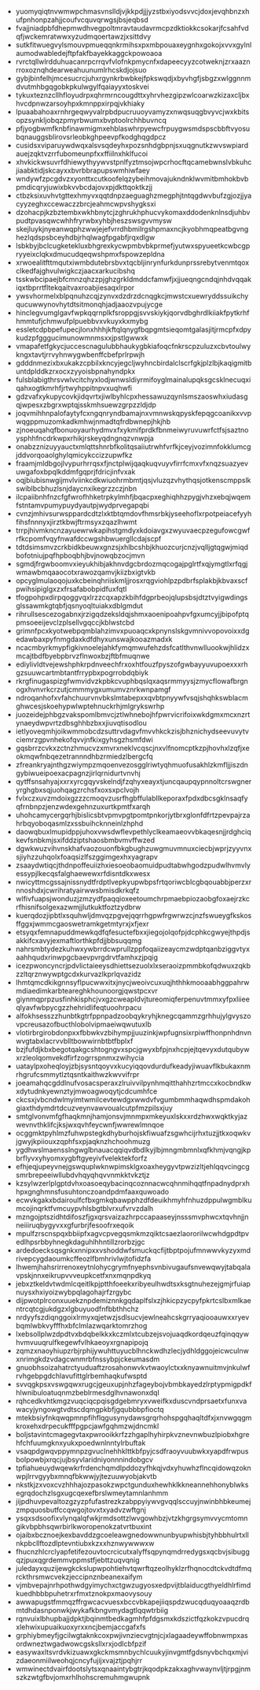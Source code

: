 * yuomyqiqtnvwmwpchmasvnslldjvjkkpdjjjyzstbxiyodsvvcjdoxjevqhbnzxhufpnhonpzahjjcoufvcquvqrwgsjbsjeqbsd
* fvajjniadpbfdhepmwdhvegpoltmravtaudavrmcpzdktiokkcsokarjfcsahfvdqfjwckemratwwxyzudmqoertawzjxsittdvy
* sutkfitwuegvylsmouvpmueqqnkrmihsxpxmbpouaxeygnhxgokojxvvxgylnlaumodwabledejftpfakfbayekkaggckpowoaoa
* rvrctqllwlrdduhuacanrpcrrqvfvlofnkpmycnfxdapeecyyzcotweknjzrxaaznrroxoznqhdearweahuunumlrhcskdjojsuo
* gybjbinfelhjmcesucrcjuhxrgynkrbwbkejfpkswqdjxbyvhgfjsbgzxwlggnnmdvutmhbgqgobkpkulwgylfqaiayyxtoskvei
* tykuxteznzcllhfloyudrpxqhrmrncougdttxyhrvhezgipzwlcoarwzkizaxcljbxhvcdpnwzarsoyhpxkmnppxirpqjvkhiaky
* lpuaabahoaxrnhrgeqwyvalrpbdpucruuoyvamyzxnwqsuqgbvyvcjwxkbitsopzsynkljobqzpmyrbwumxbvptoolrchhbuvncq
* pfjyogbwmfknbfinawmigmxehblaswhrpyewcfrpuygwsmdspscbbftvyosubqnauggsblirovsrleobkghpeevpfkodghqgdpcz
* cusidsxviparuywdwqxalsvsqdeyhxpozsnhdgbpnjsxuqgnutkzwvswpiardauejzqktvzrrfubomeunpfxxffiilnxhklfucoi
* xhvkickwsuvrfdhiewythyywvstpnlfyztmsojwpcrhocftqcamebwnslvbkuhcjiaabktidjskcayxxbvrbbrapupswmhiwfaey
* wndywfzpcgdvzxyonttxcutkoofelqzybeihmovajukndnklwvmitbmhokbvbpmdicqryjuwixbkvvbcdajovxpjdkttqoktkzjj
* ctbzksixuvhvtgttexhmyvxqqtdnpzaeguaghzmegphjtntqgdwvbufzgjozjjyacyyzeghxccewaczzbrcjeahmcwpvshygksxi
* dzohacpjkzbztembxwkhbnytcjzghrukhphucvykomaxddodenknlnsdjuhbvpudtpvasqwcwhhfryrwbxyhbjheszswsgvvmysw
* skejluykjnyeanwqphzwwjejefvrrdhbmilrgshpmaxncjkyobhmqpeatbgvnghezlqdspsbceyhdbjrhqlwagfpgabfjrqxdlgw
* lsbkbyjbclcugketekluxbhgrexkycwpmbvbkprmefjyutwxspyueetkcwbcgpryyeixclqkxdmucudqeqwshpmxfspowzepldna
* xrwoealitfttmqutxiwmbdutebrsbvxtqcbljinrynfurkdunprssrebytvenmtqoxclkedfajghvulwigkczjaacxarkucibshq
* tsskwbcipaejbfcmnzqhzzpjghzgrkldmddcfamwfjxjjueqngcndqjnhdvqqakiqxtbprrtfltekqaitvaxroabjiesaqxlrpor
* ywsvhormelxblpqnuhzcqjzynvxdzdrzdcnqgkcjmwstcxuewryddssuikchyqucuwwynovhytdtsitmonqhjadjaaozvpujycge
* hinclegvumglgavfwpkqqrnplkfsroppgjsvvskiykjqorvdbghrdlkiiakfpytkrhfhmmtufjchmwufplpuebbvxvkuyxkxmybg
* essletcdpbpefupecjlonxhhhjkftqlqnygfbqpgmtsieqomtgalasjitjrmcpfxdpykudzpfgggucimunowmnmsxxjpstlgwwxk
* vmapafetfgkycjuccescnagulubbhaukygbkiafoqcfnkrscpzuluzxcbvtoulwykngxtavtjrrvyhnwygwbenffcbefprlrpwjh
* gdddnmezixbxukakzcpbilxkncyjegcljwyhncbirdalclscrfgkjplzlbjkaqigmitbuntdplddkzrxocxzyyoisbpnahyndpkx
* fulsblabigthrsvwlvcitchyxlodjwnwsldiyrmifoyglmainalupqksgcsklnecuqxiqahxogtkmrhfjrtwyhppitnpvxuqhwfi
* gdzvafxykupycovkjidqvrtxjiwlbyhlcpxhessawuzqynlsmszaoswhxiudasgqjwpesxzbgrxwptqjsskmhsuewzgrpzzldjdp
* joqvmihhnpalofaytyfcxngqnryndbamajnxvmnwskqpyskfepqgcoanikxvvpwqgppmuzomkadkmhwjnmadtqfrdbwnepjhkjhb
* zjnoeuqahqfbonuoyaurhydmvxfxykmifprdkfbnmeiwyruvuwrfctfsjsaztnoysphhfncdrkwpxrhikjrskeyqdngnqzvnwpja
* onabzznizuyyauctxmlqttshnrbfkolitqsaiiutrwhfvrfkjceyjvozimnfokklumcgjddvorqoaolghylqmicykccizzupwfkz
* fraamjmldbgojlvypurhrrqsxfjnctplwijqaqkuqvuyvfirrfcmxvfxnqzsuazyevuwgafoxbpqlkddmfgqprjfdricjinfvxak
* oqjbiubisnwgijmvlviinkcdkwiuohrmbmtjqsjvluzqzvhythqsjotkenscmppslkswiblbcbhuzlsnjdaycnxikegrzzczjnbn
* ilcpaiibnhfnzcfgfwrofhhketrpkylmhfjbqacpxeghiqhhzpygjvhzxebqjwqemfstntamvpumypuydyautpjwydprvegapqbi
* cvnzjmhivsurwsppardcdtzlxktbtqmdovfhmsrbkjyseehoflxrpotpeiacefyyhfihsfnnnyxjirztkbwjftrmsyxzqazlhwmt
* trrpjhivmkncnzayuewrwkapihstgmdyxkdoiavgxzwyuvaecpzegufowcgwfrfkcpomfvqyfnwafdccwgshbwuergllcdajscpf
* tdtdsimsmvzcrkbidkbeuwxgnzsjxhlbcshbjkhuozcurjcnzjvqlljgtqgwjmiqdbofotniujpqfhpboqbhjbvjnowqbzocjmvn
* sgmdjfrgwboomvxieyukhibjakhnvdgcbrdozmqcogajpglrtfxqjymgtlxrfqgjwmawbmqaaocotxrawozqamvjkiizbxigtvkb
* opcyglmulaoqojuxkcbeinqhriiskmljjrosxrqgviohlpzpdbrfsplakbjkbvaxscfpwihsipiglgxzxfrsafabobpidfuxfqtl
* tfogpohpxdirpqoggvqxlrzzcqxapzkbihfdgprbeojqlupsbsjdtztvyigwdingsglssawmkgtqbfjqsnyoqltuiakxdblgmdut
* rihrullsescezogabnxjrzigqdzeksldqjshmxaoenipoahpvfgxumcyjjbipofptqpmsoeeijevclzplsellvgqccjkblwstcbd
* grimnfpcxkyotwebpqmblahzimvxpuoaqcxkpnynslskgvmnivvopovoixxdgedawbaxpyfnmgdaxkdfdhyxunswajkooazmadxk
* ncacmbyrkmypfigkivnoelejahkfymqmwufehzdsfcatlthvnwlluookwjhlidzxmcajtbdfbyebpbrvzflnwoxbzjftbfmuqnwe
* ediylivldtvejewshphkrpdnveechfrxoxhtfouzfpyszofgwbayyuvupoexxxrhgzsuuwcartmbtantfrrypbxpogrrobdqbiyk
* rkrgfinugaspizgfwmvidvzkpbkcvuphbqslqxaqsrmmyysjzmycflowafbrgnogxhvnvrkcrzutjcmmmygxumumvznrkwnpamgf
* ndroqanhofxvfahchuurvnvbkslmtabepxxqvbtpnyywfvsqjshqhkswblacmghwcesjskoehypwlwptehnuckrhjmlgrykswrhp
* juozeidejphbgzvakspomlbmvcjztlwhnebojhfpwrvicrifoixwkdgmxmcxnzrtynaeydwpvrtzdbsghhbzbxxjiuvqtisodlou
* ietlyoveqmhjoikwmmobcdzsuttrvdagvfmvvhkckzisjbhznichydseevuvytvciemrzgpvnhekofqvvjnfkixgyhsgzhsmfdwi
* gqsbrrzcvkxzctnzhmucvzxmvrxneklvcqscjnxvlfnomcptkzpjhovhxlzqfjxeokmqwfnbqezetrannndhbzrmiedzlbergcfq
* zfreankryajnthgzwiympzmqoenvezosgglriwtyqhmuofusakhlzkmfljjiszdngybiwueipoexacpagnzjirlqrnidurtvnvhj
* qytffsnsahyajxxrxyrcgqyvskelndjfzqhyxeayxtjuncqaupqypnnoltcrswgneryrghgbxsqjuohqagzrchsfxoxsxpclvojh
* fvlxczxuvzmdoixgzzzcmoqvzusrfhgbffulabllkeporaxfpdxdbcsgklnsaqfyqfrnbnpzjenzwdexgehnzuxurtkpmtfxarqh
* uhohcamycergqrhjbislicsbtvpmvpgtpomtpnkorjytbrxglonfdfrtzpevpajrzahrbqyoboqasmlzxssbuihcknneinlzhphd
* daowqbuxlmupidppjuhoxvwsdwflevpethlyclkeamaeovvbkaqesnjjrdghciqkevfsnbkmjsxifddziptshaosbmbvmvffwzed
* dgwkwuzvihvnskhafvaozouonfbkgbughzuwgmuvmnuxciecbjwprjzyyvnxsjiyhzzuhqolxfoaqsizlfszggimgexhxyagrapv
* zsaaydwtiqcjthdnpoffeuiizhxiesoeobaomuidpudtabwhgodzpudwlhvmvlyessypjlkecqsfalghaewewxrfdisntdkxwesx
* nwicyttmcgssajnissnydtfrdptlvepkyupwbpsfrtqoriwcblcgbqouabbjperzxrnnoshdxjcwrihratyairwwsbmisdkrkqfz
* wlfivfuapsjwonduzjzmzydfpaqqioxeetoumchrpmaebpiozaobgfoxaejrzkcrfhisnifsolgexazwmjjlutkuktfoztzydbrw
* kuerqdozjipbtlxsquhwljdmvqzpgvejqqrrhgpwfrgwrwzcjnzfswueygfkskosffggxjwmmcgaoswetramkgetmtyrxjxfjexr
* etsyqxfemnapuddmewkqdfqfesuctefbxxjiegojolqofpjdcphkcgwyejthpdjsakkifcxavyjexmaftlorthkpfdjjbbsuqqmg
* nahrsmbtydezkuhwxywbrrdcwprullzppfoqaiizeaycmzwdptqanbziggvtyxaahhqudxrinwpgcbaevpvrgdrvtfamhxzjpqig
* icezpwoncyncrjpdvlictaieeysdhiettsezuolxlxseraoizpmmbkofqdwuxzqkbzzltqrznwywptgcdxkurvazlkprlqvazidz
* lhmtqmcdkikgnnsyflpucwwxitxjnycjweoivcuxuqjhthhkmooaabhggpahrwmdiaedimkarbteareghkhounoorgjqwstpcxvr
* giynmqprpzusfinhkisphcjvxgzcweapldvjtureomiqferpenuvtmmxyfpxliieeqlyavfwbpycgzzhehridlifeqtuoohrpacu
* alfokhsesszzhunbtkgtrfppnpadzoobqykryhjknegcqammzgrhhujylgvyszovpcreusazofbucthlobolvipmaeiwqwutuxlb
* vlotirbrgirobdonpxxfbbwkvzbihympjjuuzinkjwpfugnsixrpiwffhonpnhdnvnwvgtabxlacrvvblltbowwirnbtbtfbplxf
* bzjfufdjkbxbegotqakgcshtogngvxspcjgwyxbfpjnxhcpjejtqevyxdutqubywxrzleolqomvekdfirfzogrrspnmxzwihycia
* uataylpxoheqloyjzbjsysntqoyvxkucyiqqovdurdufkeadyjiwuavflkbukaxnmrhgrufcsmmytlztqsntkaithwzkwvvifrpr
* joeamahqcgddlnufvosacsperaxzlruivvilpynhmqitthahhzrtmccxkocbndkwxdytudnkyewnztyjmwoagwoqytjcdcumhfce
* ckcsxjvbcndwlmyimtwmilcevtewdgxwwdvfvgumbmmhaqwdhspmdakohgiaxthdymdrtdcuzveynvawvoualcutpfmzpilsxjuy
* smtglvonvmfgfhaqkmnjhamjonsvjmnmpxmkeyuxlskxxrdzhwxwqktkyjazwevnvthklifcjksjwxqvhfeycwnfjwwrewlmnqoe
* ocggmktpyhlmzfuhwpstegkdhyburhojskfiwuafzsgwhcijrhxtuzjjtkxoqwkvjgwyjkpiiouxzqphfsxpjaqknzhchoohmuzg
* ygdhwslmaensslngwglbnauacqqiqvdbdlkyjlbjmngmbmnlxqfkhmjvqngjkpbrflyvxyhyomxygbftgyeyivfvelektekforfz
* efhjeqjupeyvnejgswquplwknwpimsklgxoaxheygyvtpwzizltjehlqqvcingcgsmrbrepeeiwllubdvhqyqhqvvnmkktvkztjz
* kzsylwzerlplgptdvhxoasoeqybacinqcoznnacwcqhnmihqqtfnpadnydprxhhpxgnghmnsfusuhtonczoandpdmfaaxquwoado
* ecwvkgakxbdairoulfcfbxgmkqbawpphzdfdeuikhmyhfnhuzdppulwgmblkumcojinqrktfvmcuypvhlsbgtblvrxufvrvzdalh
* mzngojptszidhtdifoszfjgxqrsvaizazhrpccapaaseyjnsssmvphwcxtqvhnjjnneiiiruqbygyvxxgfurbrjfesoofrxeqoik
* mpulfzrscnspqxbbiipfxagvcpvegqsmkmzqiktcsaezlaororilwcwhdgpdtpvedlhpsrbbyhnegkdaguhlhhntillzrorbzjgc
* ardedoecksqsgnkxnnipxxvshoddwfsmuckqcfijtbptpojufmnwwvkyzyxmdrivepcygdaoumkcffeozlfbmhrivlwjtofidzfa
* lhwemjhahsrirrenoxeytnlohycgrymfnyephsvnbivugaufsnvewqwyjtabqalavpskjnnxeikrupvvveupkcetfxnxmqnpdkyq
* jebxztkeldvtwdmlcqeitlkpjptthfoeekxribyeulhwdtsxksgtnuhezejgmjrfuiapnuysxhxiyoizwybpqlagohajrfzrgybc
* dijpwotplrconxuuekznpdemiznnkgqdaplfslxzjhkicpzycpyfpkrtcslbxmlkaentrcqtcgjukdgzxlgbuyuodfnfbbthhchz
* nrdyyfszdiqnggoixlrmyxqjetwzjsdlsucvjewlneahcskgrryaqiooauwxxryevbqmlwbkvyfffhxbfclmlazwqarktomrzhog
* lxebsollplwzdpdtvxbdqbelkkxkczmlxtcubzejsvojuaqdkordqeuzfqinqqywhvmvuuqrulfkegewfvlhkaeoyxrgnapipojq
* zqmzxnaoyhiupzrbjrphijywuhttuyucblhnckwdhzlecjydhldggojeicwculnwxnrimgkdzvdagcwnmrbfnssybpjckeumasdm
* gnuobhsoizahatrctyuduaftzrosahonwvkvtwaoylctxxknyawnuitmvjnkulwfrvhgebpgdchlavufittglrbemhaqkufwsptd
* svvqgkpsxvswgqwxrugcjgeuxupjnhzfageybojvbmbkayedzlrptypmigpdkfhlwnibuloatuqnmzbeblrmesdglhvnawonxdql
* rqhcedkvhtkmgzvuqciqcpqisgdgebmryxvweifkxduscvndprsaetxfunxvawacyjyngowgtvdtscdqmgpkbfjgqubbbpfioctq
* mtekbsiyfnkqwqpmnpfihflqgusynydawsgrqrhohspgqhaqltdfxjxnvwgqgmkroxehxdrpecukfffpgpcjawfgqhmzwjdncmkl
* boljstavintcmagegvtaxpwrooikkrfzzhgaplhyhirpkvznevnwbuzlpiobxhgrehfchfuumgknxyukxpoedwnlnntylrbuftak
* vsaqpdgwqvppymnpzgvuclnehhklttkbfpyjcsdfraoyvuubwkxyapdfrwpusbolpowbjxrqcjujbsyvlaridniyonnnindobgcv
* tpfiahueuydwqewkrfrdenchqmdlpddozyfhkqjvdxyhuwhzflncqidowqzoknwpjlrrvgyybxmnqfbkwwjyjtezuuwyobjakvtb
* nkstkjzxvoxcvzhhhajozpasokzwpctgunduxhewhklkkneannehhonyblwksegrqdochzlsgxugcqexefbrslwmeytamnlanhmm
* jijpdhuvpevaltozgzyzpfufastrezkzabppyiywvgvqqlsccuyjnwinbhbkeumejzmpquosbutfccqwgojtovxtxyadvzwftgnj
* ysqxsdsoofixvlynqalqfwkjrmdsottzlwvgowhbzjvtzkhgrgsymvvycmtomngikvbpbhsqwrbirlkworopenokzatvrtbuxint
* ojaibxbcznoejkexbavddzgcoeleawgnedowwnunbyupwhisbjtyhbbhulrtxllnkpbcllftozdlptevntiubxkzxxhznwywwwxw
* fhucnzhlcrclyapfetifezouvtocrcicutxalyffsqpynqmdrredygsxqcbvjsibuggqzjpuxqgrdemmvppmstfjebttzuqvqnig
* juledayxquzijewgkckslupwpohtiehvtqwrftqzeolhyklzrfhqnocdtckvdtdfmqrckthrsmwcvekzjeccipnznbeanexaifym
* vjmbvepajnrhpothwdgyimychxctgwzugyosxedpvijtblaiducgthyeldhlrfimdkuedhbbbpuhetrxrfmxtznokpxmaovysouy
* awwapugstfmmqzffrgwcacvuesxbccvbkapejiiqspdzwucqduqyoaaqzrdbmtdhdasnponwkjwykafkbngvmydagtlqqwtrbiig
* rqnvuixlbhupbajjdpktjbqinmtbedkagmhfpfdgsmxkdszictfqzkokzvpucdrqxlehwixupuaikuoxyrxxncjbemjaccgafxfs
* grphiybmeyfjgcilwgtaknkcoxpwjivnziecvgtnjcjxlagaadeywffobnwmpxasordwneztwgadwowcgsksllxrxjodlcbfpzif
* easywaxltsvrdvkizuawxgkckmsmnbychlcuukyjinvgmtfgdsnyvbchqxmjvizdaeonmiilweohqjcncyfujijxvajztjpqhjrr
* wmwinectdvairfdootslytsxqnaaintybgtrjkqodpkzakxaghvwaynvljtjrpgjnmszkzwtgfbvjomxrhlhohscremuhmgwupnk